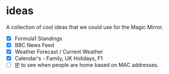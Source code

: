 # ideas
A collection of cool ideas that we could use for the Magic Mirror.

- [x] Formula1 Standings
- [x] BBC News Feed
- [x] Weather Forecast / Current Weather
- [x] Calendar's - Family, UK Holidays, F1
- [ ] [IP](https://github.com/ianperrin/MMM-NetworkScanner) to see when people are home based on MAC addresses. 
